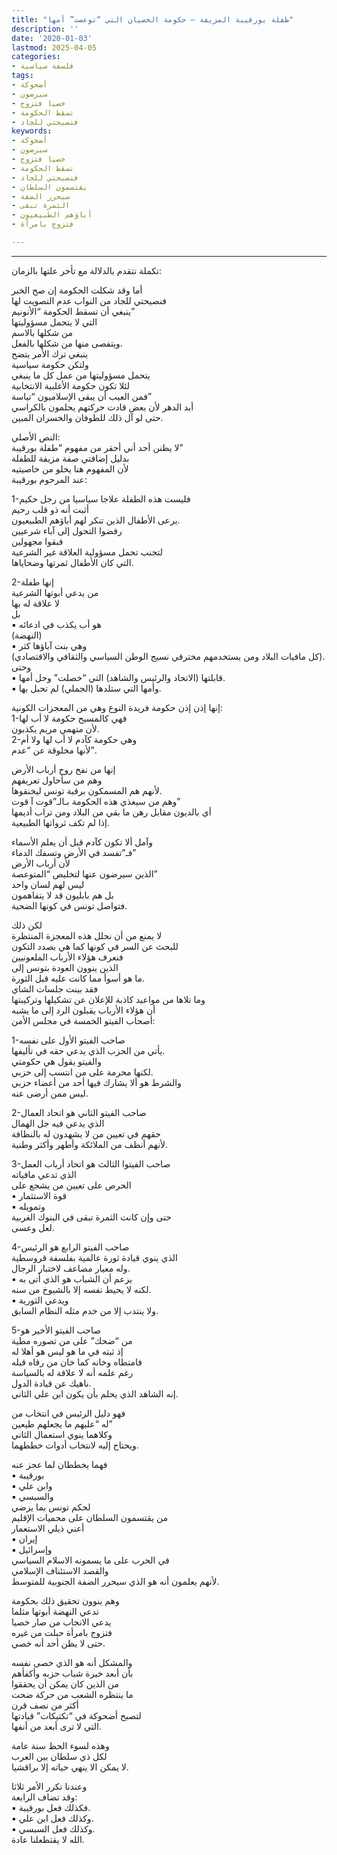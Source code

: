 ```yaml
---
title: "طفلة بورقيبة المزيفة – حكومة الخصيان التي “توعصت” أمها"
description: ''
date: '2020-01-03'
lastmod: 2025-04-05
categories:
- فلسفة سياسية
tags:
- أضحوكة
- سيرضون
- خصيا فتزوج
- تسقط الحكومة
- فنصيحتي للجاد
keywords:
- أضحوكة
- سيرضون
- خصيا فتزوج
- تسقط الحكومة
- فنصيحتي للجاد
- يقتسمون السلطان
- سيحرر الضفة
- الثمرة تبقى
- أباؤهم الطبيعيون
- فتزوج بامرأة

---
```

****

تكملة تتقدم بالدلالة مع تأخر علتها بالزمان:

أما وقد شكلت الحكومة إن صح الخبر  
فنصيحتي للجاد من النواب عدم التصويت لها  
ينبغي أن تسقط الحكومة “الأنونيم”  
التي لا يتحمل مسؤوليتها  
من شكلها بالاسم  
ويتفصى منها من شكلها بالفعل.  
ينبغي ترك الأمر يتضح  
ولتكن حكومة سياسية  
يتحمل مسؤوليتها من عمل كل ما ينبغي  
لئلا تكون حكومة الأغلبية الانتخابية  
فمن العيب أن يبقى الإسلاميون “تياسة”  
أبد الدهر لأن بعض قادت حركتهم يحلمون بالكراسي  
حتى لو آل ذلك للطوفان والخسران المبين.

النص الأصلي:  
لا يظنن أحد أني أحقر من مفهوم “طفلة بورقيبة”  
بدليل إضافتي صفة مزيفة للطفلة  
لأن المفهوم هنا يخلو من خاصيتيه  
عند المرحوم بورقيبة:

1-فليست هذه الطفلة علاجا سياسيا من رجل حكيم  
أثبت أنه ذو قلب رحيم  
يرعى الأطفال الذين تنكر لهم أباؤهم الطبيعيون.  
رفضوا التحول إلى آباء شرعيين  
فبقوا مجهولين  
لتجنب تحمل مسؤولية العلاقة غير الشرعية  
التي كان الأطفال ثمرتها وضحاياها.

2-إنها طفلة  
من يدعي أبوتها الشرعية  
لا علاقة له بها  
بل  
▪︎ هو أب يكذب في ادعائه  
(النهضة)  
▪︎ وهي بنت آباؤها كثر  
(كل مافيات البلاد ومن يستخدمهم مخترقي نسيج الوطن السياسي والثقافي والاقتصادي).  
وحتى  
▪︎ قابلتها (الاتحاد والرئيس والشاهد) التي “خصلت” وحل أمها.  
▪︎ وأمها التي ستلدها (الجملي) لم تحبل بها.

إنها إذن إذن حكومة فريدة النوع وهي من المعجزات الكونية:  
1-فهي كالمسيح حكومة لا أب لها  
لأن متهمي مريم يكذبون.  
2-وهي حكومة كآدم لا أب لها ولا أم  
لأنها مخلوقة عن “عدم”.

إنها من نفخ روح أرباب الأرض  
وهم من سأحاول تعريفهم  
لأنهم هم المسمكون برقبة تونس ليخنقوها.  
وهم من سيغذي هذه الحكومة بـالـ”قوت آ قوت”  
أي بالديون مقابل رهن ما بقي من البلاد ومن تراب أديمها  
إذا لم تكف ثرواتها الطبيعية.

وآمل ألا تكون كآدم قبل أن يعلم الأسماء  
فـ”تفسد في الأرض وتسفك الدماء”  
لأن أرباب الأرض  
الذين سيرضون عنها لتخليص “المتوعصة”  
ليس لهم لسان واحد  
بل هم بابليون قد لا يتفاهمون  
فتواصل تونس في كونها الضحية.

لكن ذلك  
لا يمنع من أن نحلل هذه المعجزة المنتظرة  
للبحث عن السر في كونها كما هي بصدد التكون  
فنعرف هؤلاء الأرباب الملعونيين  
الذين ينوون العودة بتونس إلى  
ما هو أسوأ مما كانت عليه قبل الثورة.  
فقد بينت جلسات الشاي  
وما تلاها من مواعيد كاذبة للإعلان عن تشكيلها وتركيبتها  
أن هؤلاء الأرباب يقبلون الرد إلى ما يشبه  
أصحاب الفيتو الخمسة في مجلس الأمن:

1-صاحب الفيتو الأول على نفسه  
يأتي من الحزب الذي يدعي حقه في تأليفها.  
والفيتو يقول هي حكومتي  
لكنها محرمة على من انتسب إلى حزبي.  
والشرط هو ألا يشارك فيها أحد من أعضاء حزبي  
ليس ممن أرضى عنه.

2-صاحب الفيتو الثاني هو اتحاد العمال  
الذي يدعي فيه جل الهمال  
حقهم في تعيين من لا يشهدون له بالنظافة  
لأنهم أنظف من الملائكة وأطهر وأكثر وطنية.

3-صاحب الفيتوا الثالث هو اتحاد أرباب العمل  
الذي تدعي مافياته  
الحرص على تعيين من يشجع على  
▪︎ قوة الاستثمار  
▪︎ وتمويله  
حتى وإن كانت الثمرة تبقى في البنوك الغربية  
لعل وعسى.

4-صاحب الفيتو الرابع هو الرئيس  
الذي ينوي قيادة ثورة عالمية بفلسفة قروسطية  
وله معيار مضاعف لاختبار الرجال.  
▪︎ يزعم أن الشباب هو الذي أتى به  
لكنه لا يحيط نفسه إلا بالشيوخ من سنه.  
▪︎ ويدعي الثورية  
ولا ينتدب إلا من خدم مثله النظام السابق.

5-صاحب الفيتو الأخير هو  
من “ضحك” على من تصوره مطية  
إذ ثبته في ما هو ليس هو أهلا له  
فامتطاه وخانه كما خان من رقاه قبله  
رغم علمه أنه لا علاقة له بالسياسة  
ناهيك عن قيادة الدول.  
إنه الشاهد الذي يحلم بأن يكون ابن علي الثاني.

فهو دليل الرئيس في انتخاب من  
له “عليهم ما يجعلهم طيعين”  
وكلاهما ينوي استعمال الثاني  
ويحتاح إليه لانتخاب أدوات خططهما.

فهما يخططان لما عجز عنه  
▪︎ بورقيبة  
▪︎ وابن علي  
▪︎ والسبسي  
لحكم تونس بما يرضي  
من يقتسمون السلطان على محميات الإقليم  
أعني ذيلي الاستعمار  
▪︎ إيران  
▪︎ وإسرائيل  
في الحرب على ما يسمونه الاسلام السياسي  
والقصد الاستئناف الإسلامي  
لأنهم يعلمون أنه هو الذي سيحرر الضفة الجنوبية للمتوسط.

وهم ينوون تحقيق ذلك بحكومة  
تدعي النهضة أبوتها مثلما  
يدعي الانجاب من صار خصيا  
فتزوج بامرأة حبلت من غيره  
حتى لا يظن أحد أنه خصي.

والمشكل أنه هو الذي خصى نفسه  
بأن أبعد خيرة شباب حزبه وأكفأهم  
من الذين كان يمكن أن يحققوا  
ما ينتظره الشعب من حركة ضحت  
أكثر من نصف قرن  
لتصبح أضحوكة في “تكتيكات” قيادتها  
التي لا ترى أبعد من أنفها.

وهذه لسوء الحظ سنة عامة  
لكل ذي سلطان بين العرب  
لا يمكن الا ينهي حياته إلا براقشيا.

وعندنا تكرر الأمر ثلاثا  
وقد تضاف الرابعة:  
▪︎ فكذلك فعل بورقيبة.  
▪︎ وكذلك فعل ابن علي.  
▪︎ وكذلك فعل السبسي.  
الله لا يقتطعلنا عادة.

###
